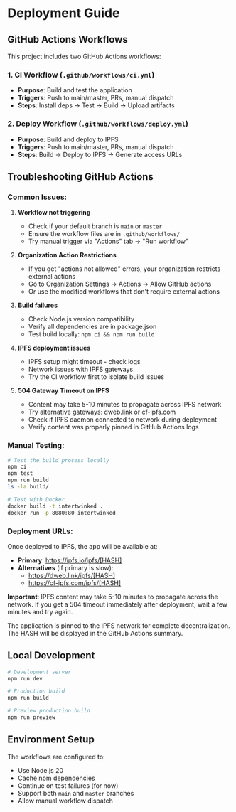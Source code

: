 # Deployment Guide

## GitHub Actions Workflows

This project includes two GitHub Actions workflows:

### 1. CI Workflow (`.github/workflows/ci.yml`)
- **Purpose**: Build and test the application
- **Triggers**: Push to main/master, PRs, manual dispatch
- **Steps**: Install deps → Test → Build → Upload artifacts

### 2. Deploy Workflow (`.github/workflows/deploy.yml`)
- **Purpose**: Build and deploy to IPFS
- **Triggers**: Push to main/master, PRs, manual dispatch
- **Steps**: Build → Deploy to IPFS → Generate access URLs

## Troubleshooting GitHub Actions

### Common Issues:

1. **Workflow not triggering**
   - Check if your default branch is `main` or `master`
   - Ensure the workflow files are in `.github/workflows/`
   - Try manual trigger via "Actions" tab → "Run workflow"

2. **Organization Action Restrictions**
   - If you get "actions not allowed" errors, your organization restricts external actions
   - Go to Organization Settings → Actions → Allow GitHub actions
   - Or use the modified workflows that don't require external actions

3. **Build failures**
   - Check Node.js version compatibility
   - Verify all dependencies are in package.json
   - Test build locally: `npm ci && npm run build`

4. **IPFS deployment issues**
   - IPFS setup might timeout - check logs
   - Network issues with IPFS gateways
   - Try the CI workflow first to isolate build issues

5. **504 Gateway Timeout on IPFS**
   - Content may take 5-10 minutes to propagate across IPFS network
   - Try alternative gateways: dweb.link or cf-ipfs.com
   - Check if IPFS daemon connected to network during deployment
   - Verify content was properly pinned in GitHub Actions logs

### Manual Testing:

```bash
# Test the build process locally
npm ci
npm test
npm run build
ls -la build/

# Test with Docker
docker build -t intertwinked .
docker run -p 8080:80 intertwinked
```

### Deployment URLs:

Once deployed to IPFS, the app will be available at:
- **Primary**: https://ipfs.io/ipfs/[HASH]
- **Alternatives** (if primary is slow): 
  - https://dweb.link/ipfs/[HASH]
  - https://cf-ipfs.com/ipfs/[HASH]

**Important**: IPFS content may take 5-10 minutes to propagate across the network. If you get a 504 timeout immediately after deployment, wait a few minutes and try again.

The application is pinned to the IPFS network for complete decentralization. The HASH will be displayed in the GitHub Actions summary.

## Local Development

```bash
# Development server
npm run dev

# Production build
npm run build

# Preview production build
npm run preview
```

## Environment Setup

The workflows are configured to:
- Use Node.js 20
- Cache npm dependencies
- Continue on test failures (for now)
- Support both `main` and `master` branches
- Allow manual workflow dispatch